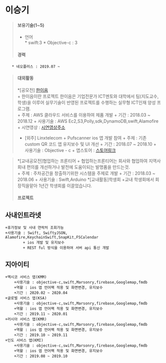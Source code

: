 이승기
=====
> #### 보유기술(1~5)
>- 언어	
		* swift:3
		* Objective-c : 3	
> 	
>
> #### 경력
       * 네오플러스 : 2019.07 ~ 	 
>
>
> #### 대외활동
>*[공모전] [한이음](https://www.hanium.or.kr/portal/index.do "한이음홈페이지")			
            	+ 한이음이란 프로젝트 한이음은 기업전문가 ICT멘토와 대학에서 팀(지도교수, 학생)을 이루어 실무기술이 반영된 프로젝트를 수행하는 실무형 ICT인재 양성 프로그램.   
            + 주제 : AWS 클라우드 서비스를 이용하여 제품 개발
            + 기간 : 2018.03 ~ 2018.12
            + 사용기술 : AWS Ec2,S3,Polly,sdk,DynamoDB,swift,Alamofire
            + 시연영상 : [시연영상주소](https://www.youtube.com/watch?v=cranY6sji4g&feature=youtu.be "한이음 제품시연영상")
>* [외주] Linxtelecom
	+ Pufscanner ios 앱 개발 참여
	+ 주제 : 기존 custom QR 코드 앱 유지보수 및 UI 개선
	+ 기간 : 2018.07 ~ 2018.10
	+ 사용기술 : Objective - c
	+ 앱스토어 : [스토어링크](https://itunes.apple.com/kr/app/pufscanner/id1084263211?mt=8)

>*[교내공모전]협업하는 프론티어
	+ 협업하는프론티어는 회사와 협업하여 지역사회내 편의를 개선하거나 발전에 도움이되는 발명품을 만드는것.   
	+ 주제 : 주차공간을 창출하기위한 시스템을 주제로 개발
	+ 기간 : 2018.03 ~ 2018.06
	+ 사용기술 : Swift,Arduino
>*[교내활동]학생회
	+교내 학생회에서 회장직을맡아 1년간 학생회를 이끌었습니다.
>
> #### 프로젝트
사내인트라넷
-------------
	+휴가정보 및 사내 연락처 조회가능
	+사용기술 : Swift, SwiftyJSON, Alamofire,KeychainSwift,SnapKit,FSCalendar
    		+ ios 개발 및 유지보수
    		+ REST ful 방식을 이용하여 서버 api 통신 개발
>

지아이티
------------
	+멕시코 서비스 앱(KMM)
		+사용기술 : objective-c,swift,Marsonry,firebase,Googlemap,fmdb
		+역활 : ios 앱 언어팩 적용 및 화면변경, 유지보수
		+기간 : 2020.02 ~ 2020.04
	+글로벌 서비스 앱(KSA)
		+사용기술 : objective-c,swift,Marsonry,firebase,Googlemap,fmdb
		+역활 : ios 앱 언어팩 적용 및 화면변경, 유지보수
		+기간 : 2019.11 ~ 2020.01
	+러시아 서비스 앱(KMR)
		+사용기술 : objective-c,swift,Marsonry,firebase,Googlemap,fmdb
		+역활 : ios 앱 언어팩 적용 및 화면변경, 유지보수
		+기간 : 2019.10 ~ 2019.11
	+인도 서비스 앱(KMI)
		+사용기술 : objective-c,swift,Marsonry,firebase,Googlemap,fmdb
		+역활 : ios 앱 언어팩 적용 및 화면변경, 유지보수
		+기간 : 2019.08 ~ 2019.10
>
